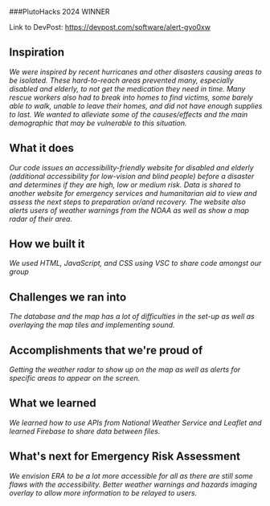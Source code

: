 ###PlutoHacks 2024 WINNER

Link to DevPost: https://devpost.com/software/alert-gyo0xw


## Inspiration
*We were inspired by recent hurricanes and other disasters causing areas to be isolated.  These hard-to-reach areas prevented many, especially disabled and elderly, to not get the medication they need in time.  Many rescue workers also had to break into homes to find victims, some barely able to walk, unable to leave their homes, and did not have enough supplies to last.  We wanted to alleviate some of the causes/effects and the main demographic that may be vulnerable to this situation.*

## What it does
*Our code issues an accessibility-friendly website for disabled and elderly (additional accessibility for low-vision and blind people) before a disaster and determines if they are high, low or medium risk.  Data is shared to another website for emergency services and humanitarian aid to view and assess the next steps to preparation or/and recovery.  The website also alerts users of weather warnings from the _NOAA_ as well as show a map radar of their area.*

## How we built it
*We used HTML, JavaScript, and CSS using VSC to share code amongst our group*

## Challenges we ran into
*The database and the map has a lot of difficulties in the set-up as well as overlaying the map tiles and implementing sound.*

## Accomplishments that we're proud of
*Getting the weather radar to show up on the map as well as alerts for specific areas to appear on the screen.*

## What we learned
*We learned how to use APIs from _National Weather Service_ and _Leaflet_ and learned _Firebase_ to share data between files.*

## What's next for Emergency Risk Assessment
*We envision ERA to be a lot more accessible for all as there are still some flaws with the accessibility.  Better weather warnings and hazards imaging overlay to allow more information to be relayed to users.*
